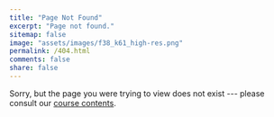 ```yaml
---
title: "Page Not Found"
excerpt: "Page not found."
sitemap: false
image: "assets/images/f38_k61_high-res.png"
permalink: /404.html
comments: false
share: false
---
```


Sorry, but the page you were trying to view does not exist --- please consult our [course contents](contents).
